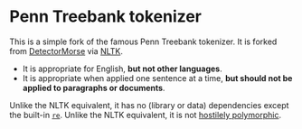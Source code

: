 # Penn Treebank tokenizer

This is a simple fork of the famous Penn Treebank tokenizer. It is forked from
[DetectorMorse](https://github.com/cslu-nlp/DetectorMorse/blob/master/detectormorse/ptbtokenizer.py)
via
[NLTK](https://www.nltk.org/api/nltk.tokenize.html?highlight=nltk%20word_tokenize#nltk.tokenize.word_tokenize).

-   It is appropriate for English, **but not other languages**.
-   It is appropriate when applied one sentence at a time, **but should not be
    applied to paragraphs or documents**.

Unlike the NLTK equivalent, it has no (library or data) dependencies except the
built-in [`re`](https://docs.python.org/3/library/re.html). Unlike the NLTK
equivalent, it is not [hostilely
polymorphic](https://twitter.com/wellformedness/status/1385280329527742469).
